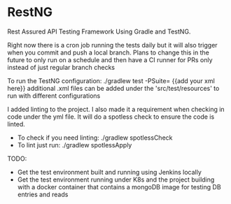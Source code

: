 # RestNG
Rest Assured API Testing Framework Using Gradle and TestNG. 

Right now there is a cron job running the tests daily but it will also trigger when you commit and push a local branch. Plans to change this in the future to only run on a schedule and then have a CI runner for PRs only instead of just regular branch checks

To run the TestNG configuration:
./gradlew test -PSuite= {{add your xml here}} 
additional .xml files can be added under the 'src/test/resources' to run with different configurations

I added linting to the project. I also made it a requirement when checking in code under the yml file. It will do a spotless check to ensure the code is linted.
- To check if you need linting: ./gradlew spotlessCheck
- To lint just run: ./gradlew spotlessApply


TODO: 
- Get the test environment built and running using Jenkins locally
- Get the test environment running under K8s and the project building with a docker container that contains a mongoDB image for testing DB entries and reads